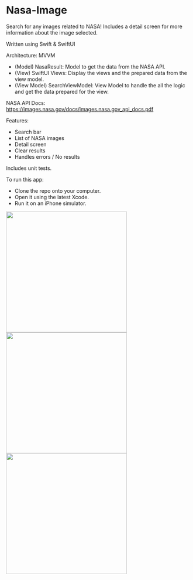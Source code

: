 # Nasa-Image
Search for any images related to NASA! Includes a detail screen for more information about the image selected.

Written using Swift & SwiftUI

Architecture: MVVM

- (Model) NasaResult: Model to get the data from the NASA API.
- (View) SwiftUI Views: Display the views and the prepared data from the view model.
- (View Model) SearchViewModel: View Model to handle the all the logic and get the data prepared for the view.

NASA API Docs: https://images.nasa.gov/docs/images.nasa.gov_api_docs.pdf

Features:
- Search bar
- List of NASA images
- Detail screen
- Clear results
- Handles errors / No results
  
Includes unit tests.

To run this app: 
- Clone the repo onto your computer.
- Open it using the latest Xcode.
- Run it on an iPhone simulator.

<img src="https://github.com/Williampsp1/Nasa-Image/assets/43650249/37b52a87-7387-4d4a-99fa-3bb7873bee88" width="330">
<img src="https://github.com/Williampsp1/Nasa-Image/assets/43650249/3a20d9db-1a71-4024-835e-af45dc51e825" width="330">
<img src="https://github.com/Williampsp1/Nasa-Image/assets/43650249/8d48e6f9-953a-4244-8b6c-61c21f8869dd" width="330">
